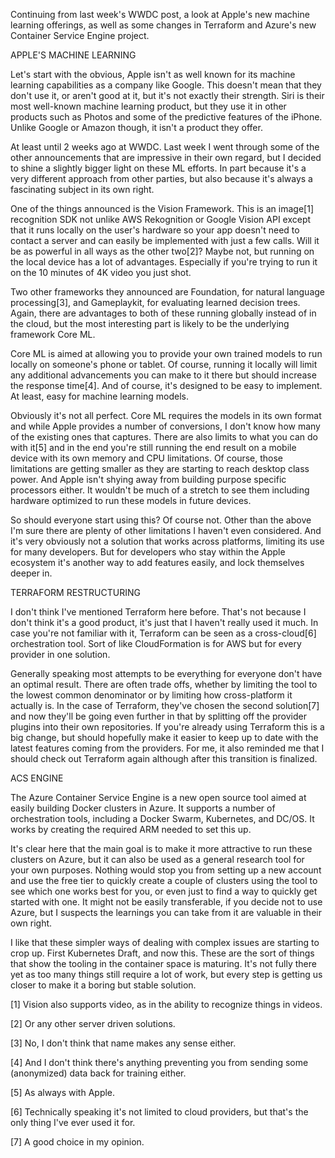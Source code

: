 Continuing from last week's WWDC post, a look at Apple's new machine learning offerings, as well as some changes in Terraform and Azure's new Container Service Engine project.



APPLE'S MACHINE LEARNING


Let's start with the obvious, Apple isn't as well known for its machine learning capabilities as a company like Google. This doesn't mean that they don't use it, or aren't good at it, but it's not exactly their strength. Siri is their most well-known machine learning product, but they use it in other products such as Photos and some of the predictive features of the iPhone. Unlike Google or Amazon though, it isn't a product they offer.

At least until 2 weeks ago at WWDC. Last week I went through some of the other announcements that are impressive in their own regard, but I decided to shine a slightly bigger light on these ML efforts. In part because it's a very different approach from other parties, but also because it's always a fascinating subject in its own right.

One of the things announced is the Vision Framework. This is an image[1] recognition SDK not unlike AWS Rekognition or Google Vision API except that it runs locally on the user's hardware so your app doesn't need to contact a server and can easily be implemented with just a few calls. Will it be as powerful in all ways as the other two[2]? Maybe not, but running on the local device has a lot of advantages. Especially if you're trying to run it on the 10 minutes of 4K video you just shot.

Two other frameworks they announced are Foundation, for natural language processing[3], and Gameplaykit, for evaluating learned decision trees. Again, there are advantages to both of these running globally instead of in the cloud, but the most interesting part is likely to be the underlying framework Core ML.

Core ML is aimed at allowing you to provide your own trained models to run locally on someone's phone or tablet. Of course, running it locally will limit any additional advancements you can make to it there but should increase the response time[4]. And of course, it's designed to be easy to implement. At least, easy for machine learning models.

Obviously it's not all perfect. Core ML requires the models in its own format and while Apple provides a number of conversions, I don't know how many of the existing ones that captures. There are also limits to what you can do with it[5] and in the end you're still running the end result on a mobile device with its own memory and CPU limitations. Of course, those limitations are getting smaller as they are starting to reach desktop class power. And Apple isn't shying away from building purpose specific processors either. It wouldn't be much of a stretch to see them including hardware optimized to run these models in future devices.

So should everyone start using this? Of course not. Other than the above I'm sure there are plenty of other limitations I haven't even considered. And it's very obviously not a solution that works across platforms, limiting its use for many developers. But for developers who stay within the Apple ecosystem it's another way to add features easily, and lock themselves deeper in.



TERRAFORM RESTRUCTURING


I don't think I've mentioned Terraform here before. That's not because I don't think it's a good product, it's just that I haven't really used it much. In case you're not familiar with it, Terraform can be seen as a cross-cloud[6] orchestration tool. Sort of like CloudFormation is for AWS but for every provider in one solution.

Generally speaking most attempts to be everything for everyone don't have an optimal result. There are often trade offs, whether by limiting the tool to the lowest common denominator or by limiting how cross-platform it actually is. In the case of Terraform, they've chosen the second solution[7] and now they'll be going even further in that by splitting off the provider plugins into their own repositories. If you're already using Terraform this is a big change, but should hopefully make it easier to keep up to date with the latest features coming from the providers. For me, it also reminded me that I should check out Terraform again although after this transition is finalized.



ACS ENGINE


The Azure Container Service Engine is a new open source tool aimed at easily building Docker clusters in Azure. It supports a number of orchestration tools, including a Docker Swarm, Kubernetes, and DC/OS. It works by creating the required ARM needed to set this up.

It's clear here that the main goal is to make it more attractive to run these clusters on Azure, but it can also be used as a general research tool for your own purposes. Nothing would stop you from setting up a new account and use the free tier to quickly create a couple of clusters using the tool to see which one works best for you, or even just to find a way to quickly get started with one. It might not be easily transferable, if you decide not to use Azure, but I suspects the learnings you can take from it are valuable in their own right.

I like that these simpler ways of dealing with complex issues are starting to crop up. First Kubernetes Draft, and now this. These are the sort of things that show the tooling in the container space is maturing. It's not fully there yet as too many things still require a lot of work, but every step is getting us closer to make it a boring but stable solution.

[1] Vision also supports video, as in the ability to recognize things in videos.

[2] Or any other server driven solutions.

[3] No, I don't think that name makes any sense either.

[4] And I don't think there's anything preventing you from sending some (anonymized) data back for training either.

[5] As always with Apple.

[6] Technically speaking it's not limited to cloud providers, but that's the only thing I've ever used it for.

[7] A good choice in my opinion.
